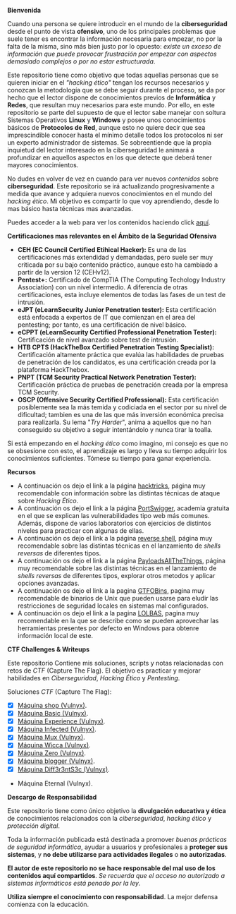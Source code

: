 **Bienvenida**

Cuando una persona se quiere introducir en el mundo de la **ciberseguridad** desde el punto de vista **ofensivo**, uno de los principales problemas que suele tener es encontrar la información necesaria para empezar, no por la falta de la misma, sino más bien justo por lo opuesto: *existe un exceso de información que puede provocar frustración por empezar con aspectos demasiado complejos o por no estar estructurada*.

Este repositorio tiene como objetivo que todas aquellas personas que se quieren iniciar en el *"hacking ético"* tengan los recursos necesarios y conozcan la metodología que se debe seguir durante el proceso, se da por hecho que el lector dispone de conocimientos previos de **Informática** y **Redes**, que resultan muy necesarios para este mundo. Por ello, en este  repositorio se parte del supuesto de que el lector sabe manejar con soltura Sistemas Operativos **Linux** y **Windows** y posee unos conocimientos básicos de **Protocolos de Red**, aunque esto no quiere decir que sea imprescindible conocer hasta el mínimo detalle todos los protocolos ni ser un experto administrador de sistemas. Se sobreentiende que la propia inquietud del lector interesado en la ciberseguridad le animará a profundizar en aquellos aspectos en los que detecte que deberá tener mayores conocimientos.

No dudes en volver de vez en cuando para ver nuevos *contenidos* sobre **ciberseguridad**. Este repositorio se irá actualizando progresivamente a medida que avance y adquiera nuevos conocimientos en el mundo del *hacking ético*. Mi objetivo es compartir lo que voy aprendiendo, desde lo mas básico hasta técnicas mas avanzadas.

Puedes acceder a la web para ver los contenidos haciendo click [aquí](https://unhackeretico-notes.blogspot.com/).

**Certificaciones mas relevantes en el Ámbito de la Seguridad Ofensiva**

- **CEH (EC Council Certified Etihical Hacker):** Es una de las certificaciones más extendidad y demandadas, pero suele ser muy criticada por su bajo contenido práctico, aunque esto ha cambiado a partir de la version 12 (CEHv12).
- **Pentest+:** Certificado de CompTIA (The Computing Techology Industry Association) con un nivel intermedio. A diferencia de otras certificaciones, esta incluye elementos de todas las fases de un test de intrusión.
- **eJPT (eLearnSecurity Junior Penetration tester):** Esta certificación está enfocada a expertos de IT que comienzan en el area del pentesting; por tanto, es una certificación de nivel básico.
- **eCPPT (eLearnSecurity Certified Professional Penetration Tester):** Certificación de nivel avanzado sobre test de intrusión.
- **HTB CPTS (HackTheBox Certified Penetration Testing Specialist):** Certificación altamente práctica que evalúa las habilidades de pruebas de penetración de los candidatos, es una certificación creada por la plataforma HackThebox.
- **PNPT (TCM Security Practical Network Penetration Tester):** Certificación práctica de pruebas de penetración creada por la empresa TCM Security.
- **OSCP (Offensive Security Certified Professional):** Esta certificación posiblemente sea la más temida y codiciada en el sector por su nivel de dificultad; tambien es una de las que más inversión económica precisa para realizarla. Su lema "*Try Harder*", anima a aquellos que no han conseguido su objetivo a seguir intentándolo y nunca tirar la toalla.

Si está empezando en el *hacking ético* como imagino, mi consejo es que no se obsesione con esto, el aprendizaje es largo y lleva su tiempo adquirir los conocimientos suficientes. Tómese su tiempo para ganar experiencia.

**Recursos**

- A continuación os dejo el link a la página [hacktricks](https://book.hacktricks.wiki/es/index.html), página muy recomendable con información sobre las distintas técnicas de ataque sobre *Hacking Ético*.
- A continuación os dejo el link a la página [PortSwigger](https://portswigger.net/web-security/all-materials), academia gratuita en el que se explican las vulnerabilidades tipo web más comunes. Además, dispone de varios laboratorios con ejercicios de distintos niveles para practicar con algunas de ellas.
- A continuación os dejo el link a la página [reverse shell](https://www.revshells.com/), página muy recomendable sobre las distintas técnicas en el lanzamiento de *shells reversas* de diferentes tipos.
- A continuación os dejo el link a la página [PayloadsAllTheThings](https://github.com/swisskyrepo/PayloadsAllTheThings), página muy recomendable sobre las distintas técnicas en el lanzamiento de *shells reversas* de diferentes tipos, explorar otros metodos y aplicar opciones avanzadas.
- A continuación os dejo el link a la pagina [GTFOBins](https://gtfobins.github.io/), pagina muy recomendable de binarios de Unix que pueden usarse para eludir las restricciones de seguridad locales en sistemas mal configurados.
- A continuación os dejo el link a la pagina [LOLBAS](https://lolbas-project.github.io/), pagina muy recomendable en la que se describe como se pueden aprovechar las herramientas presentes por defecto en Windows para obtenre información local de este.

**CTF Challenges  & Writeups**

Este repositorio Contiene mis soluciones, scripts y notas relacionadas con retos de *CTF* (Capture The Flag). El objetivo es practicar y mejorar habilidades en *Ciberseguridad*, *Hacking Ético* y *Pentesting*.

Soluciones *CTF* (Capture The Flag):
- [x] [Máquina shop (Vulnyx)](https://unhackeretico-notes.blogspot.com/2025/07/maquina-shop-vulnyx.html).
- [x] [Máquina Basic (Vulnyx)](https://unhackeretico-notes.blogspot.com/2025/08/maquina-basic-vulnyx.html).
- [x] [Máquina Experience (Vulnyx)](https://unhackeretico-notes.blogspot.com/2025/08/maquina-experience-vulnyx.html).
- [x] [Máquina Infected (Vulnyx)](https://unhackeretico-notes.blogspot.com/2025/08/maquina-infected-vulnyx.html).
- [x] [Máquina Mux (Vulnyx)](https://unhackeretico-notes.blogspot.com/2025/08/maquina-mux-vulnyx.html).
- [x] [Máquina Wicca (Vulnyx)](https://unhackeretico-notes.blogspot.com/2025/08/maquina-wicca-vulnyx.html).
- [x] [Máquina Zero (Vulnyx)](https://unhackeretico-notes.blogspot.com/2025/09/maquina-zero-vulnyx.html).
- [x] [Máquina blogger (Vulnyx)](https://unhackeretico-notes.blogspot.com/2025/09/maquina-blogger-vulnyx.html).
- [x] [Máquina Diff3r3ntS3c (Vulnyx)](https://unhackeretico-notes.blogspot.com/2025/09/maquina-diff3r3nts3c-vulnyx.html).
- Máquina Eternal (Vulnyx).

**Descargo de Responsabilidad**

Este repositorio tiene como único objetivo la **divulgación educativa y ética** de conocimientos relacionados con la *ciberseguridad*, *hacking ético* y *protección digital*.

Toda la información publicada está destinada a promover *buenas prácticas de seguridad informática*, ayudar a usuarios y profesionales a **proteger sus sistemas**, y **no debe utilizarse para actividades ilegales** o **no autorizadas**.  

**El autor de este repositorio no se hace responsable del mal uso de los contenidos aquí compartidos**. *Se recuerda que el acceso no autorizado a sistemas informáticos está penado por la ley*.  

**Utiliza siempre el conocimiento con responsabilidad**. La mejor defensa comienza con la educación.
